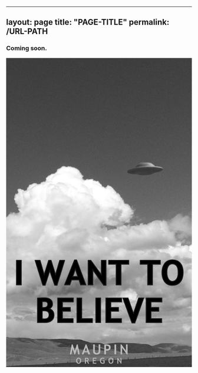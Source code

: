 -----------
layout: page
title: "PAGE-TITLE"
permalink: /URL-PATH
-----------


### Coming soon.


![Image](./IWTB-MO_BLACKANDWHITE.jpg)